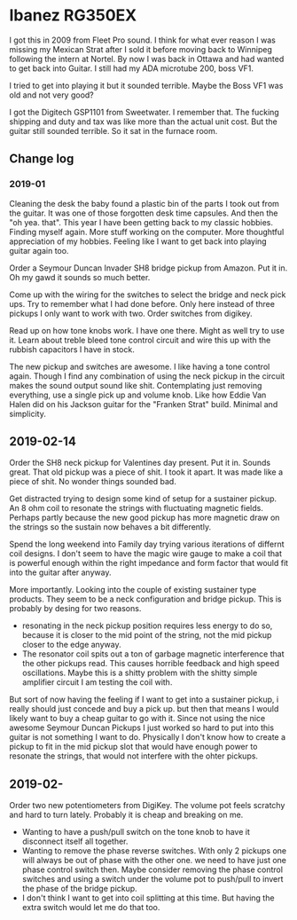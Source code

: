 # Ibanez RG350EX

I got this in 2009 from Fleet Pro sound. I think for what ever reason I was missing my Mexican Strat after I sold it before moving back to Winnipeg following the intern at Nortel. By now I was back in Ottawa and had wanted to get back into Guitar. I still had my ADA microtube 200, boss VF1.

I tried to get into playing it but it sounded terrible. Maybe the Boss VF1 was old and not very good?

I got the Digitech GSP1101 from Sweetwater. I remember that. The fucking shipping and duty and tax was like more than the actual unit cost.
But the guitar still sounded terrible. So it sat in the furnace room.

## Change log

### 2019-01

Cleaning the desk the baby found a plastic bin of the parts I took out from the guitar. It was one of those forgotten desk time capsules. And then the "oh yea. that".  This year I have been getting back to my classic hobbies. Finding myself again. More stuff working on the computer. More thoughtful appreciation of my hobbies. Feeling like I want to get back into playing guitar again too.

Order a Seymour Duncan Invader SH8 bridge pickup from Amazon. Put it in. Oh my gawd it sounds so much better.

Come up with the wiring for the switches to select the bridge and neck pick ups. Try to remember what I had done before. Only here instead of three pickups I only want to work with two. Order switches from digikey.

Read up on how tone knobs work. I have one there. Might as well try to use it.  Learn about treble bleed tone control circuit and wire this up with the rubbish capacitors I have in stock.

The new pickup and switches are awesome. I like having a tone control again.  Though I find any combination of using the neck pickup in the circuit makes the sound output sound like shit.  Contemplating just removing everything, use a single pick up and volume knob. Like how Eddie Van Halen did on his Jackson guitar for the "Franken Strat" build. Minimal and simplicity.

## 2019-02-14

Order the SH8 neck pickup for Valentines day present. Put it in. Sounds great. That old pickup was a piece of shit. I took it apart. It was made like a piece of shit. No wonder things sounded bad.

Get distracted trying to design some kind of setup for a sustainer pickup. An 8 ohm coil to resonate the strings with fluctuating magnetic fields. Perhaps partly because the new good pickup has more magnetic draw on the strings so the sustain now behaves a bit differently.

Spend the long weekend into Family day trying various iterations of differnt coil designs. I don't seem to have the magic wire gauge to make a coil that is powerful enough within the right impedance and form factor that would fit into the guitar after anyway.

More importantly. Looking into the couple of existing sustainer type products. They seem to be a neck configuration and bridge pickup. This is probably by desing for two reasons.

- resonating in the neck pickup position requires less energy to do so, because it is closer to the mid point of the string, not the mid pickup closer to the edge anyway.
- The resonator coil spits out a ton of garbage magnetic interference that the other pickups read. This causes horrible feedback and high speed oscillations. Maybe this is a shitty problem with the shitty simple amplifier circuit I am testing the coil with.

But sort of now having the feeling if I want to get into a sustainer pickup, i really should just concede and buy a pick up. but then that means I would likely want to buy a cheap guitar to go with it. Since not using the nice awesome Seymour Duncan Pickups I just worked so hard to put into this guitar is not something I want to do.  Physically I don't know how to create a pickup to fit in the mid pickup slot that would have enough power to resonate the strings, that would not interfere with the ohter pickups.

## 2019-02-

Order two new potentiometers from DigiKey. The volume pot feels scratchy and hard to turn lately. Probably it is cheap and breaking on me.

- Wanting to have a push/pull switch on the tone knob to have it disconnect itself all together.
- Wanting to remove the phase reverse switches. With only 2 pickups one will always be out of phase with the other one. we need to have just one phase control switch then. Maybe consider removing the phase control switches and using a switch under the volume pot to push/pull to invert the phase of the bridge pickup.
- I don't think I want to get into coil splitting at this time. But having the extra switch would let me do that too.
